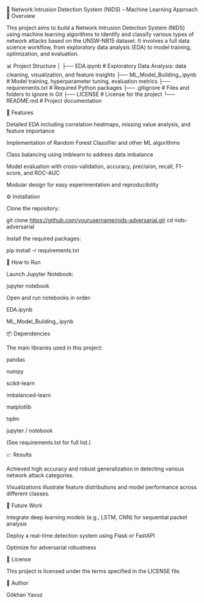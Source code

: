🧠 Network Intrusion Detection System (NIDS) – Machine Learning Approach
📄 Overview

This project aims to build a Network Intrusion Detection System (NIDS) using machine learning algorithms to identify and classify various types of network attacks based on the UNSW-NB15 dataset.
It involves a full data science workflow, from exploratory data analysis (EDA) to model training, optimization, and evaluation.

📊 Project Structure
│
├── EDA.ipynb                   # Exploratory Data Analysis: data cleaning, visualization, and feature insights
├── ML_Model_Building_.ipynb    # Model training, hyperparameter tuning, evaluation metrics
├── requirements.txt            # Required Python packages
├── .gitignore                  # Files and folders to ignore in Git
├── LICENSE                     # License for the project
└── README.md                   # Project documentation

🧩 Features

Detailed EDA including correlation heatmaps, missing value analysis, and feature importance

Implementation of Random Forest Classifier and other ML algorithms

Class balancing using imblearn to address data imbalance

Model evaluation with cross-validation, accuracy, precision, recall, F1-score, and ROC-AUC

Modular design for easy experimentation and reproducibility

⚙️ Installation

Clone the repository:

git clone https://github.com/yourusername/nids-adversarial.git
cd nids-adversarial


Install the required packages:

pip install -r requirements.txt

🚀 How to Run

Launch Jupyter Notebook:

jupyter notebook


Open and run notebooks in order:

EDA.ipynb

ML_Model_Building_.ipynb

📦 Dependencies

The main libraries used in this project:

pandas

numpy

scikit-learn

imbalanced-learn

matplotlib

tqdm

jupyter / notebook

(See requirements.txt for full list.)

📈 Results

Achieved high accuracy and robust generalization in detecting various network attack categories.

Visualizations illustrate feature distributions and model performance across different classes.

🧪 Future Work

Integrate deep learning models (e.g., LSTM, CNN) for sequential packet analysis

Deploy a real-time detection system using Flask or FastAPI

Optimize for adversarial robustness

📜 License

This project is licensed under the terms specified in the LICENSE
 file.

👤 Author

Gökhan Yavuz
